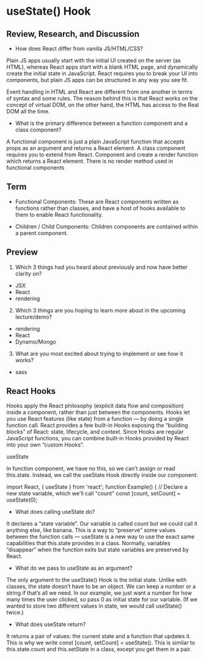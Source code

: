 # useState() Hook 

## Review, Research, and Discussion 

* How does React differ from vanilla JS/HTML/CSS? 

Plain JS apps usually start with the initial UI created on the server (as HTML), whereas React apps start with a blank HTML page, and dynamically create the initial state in JavaScript. React requires you to break your UI into components, but plain JS apps can be structured in any way you see fit.

Event handling in HTML and React are different from one another in terms of syntax and some rules. The reason behind this is that React works on the concept of virtual DOM, on the other hand, the HTML has access to the Real DOM all the time.

* What is the primary difference between a function component and a class component? 


A functional component is just a plain JavaScript function that accepts props as an argument and returns a React element. A class component requires you to extend from React. Component and create a render function which returns a React element. There is no render method used in functional components
 

 ## Term 

 * Functional Components: These are React components written as functions rather than classes, and have a host of hooks available to them to enable React functionality.

 * Children / Child Components: Children components are contained within a parent component.

 ## Preview 

 1. Which 3 things had you heard about previously and now have better clarity on? 

 * JSX
* React
* rendering

2. Which 3 things are you hoping to learn more about in the upcoming lecture/demo? 

* rendering
* React
* Dynamo/Mongo

3. What are you most excited about trying to implement or see how it works?

* sass


## React Hooks

Hooks apply the React philosophy (explicit data flow and composition) inside a component, rather than just between the components. Hooks let you use React features (like state) from a function — by doing a single function call. React provides a few built-in Hooks exposing the “building blocks” of React: state, lifecycle, and context. Since Hooks are regular JavaScript functions, you can combine built-in Hooks provided by React into your own “custom Hooks”.

useState

In function component, we have no this, so we can’t assign or read this.state. Instead, we call the useState Hook directly inside our component:

import React, { useState } from 'react'; function Example() { // Declare a new state variable, which we'll call "count" const [count, setCount] = useState(0);

* What does calling useState do? 

It declares a “state variable”. Our variable is called count but we could call it anything else, like banana. This is a way to “preserve” some values between the function calls — useState is a new way to use the exact same capabilities that this.state provides in a class. Normally, variables “disappear” when the function exits but state variables are preserved by React.

* What do we pass to useState as an argument? 

The only argument to the useState() Hook is the initial state. Unlike with classes, the state doesn’t have to be an object. We can keep a number or a string if that’s all we need. In our example, we just want a number for how many times the user clicked, so pass 0 as initial state for our variable. (If we wanted to store two different values in state, we would call useState() twice.)

* What does useState return? 

It returns a pair of values: the current state and a function that updates it. This is why we write const [count, setCount] = useState(). This is similar to this.state.count and this.setState in a class, except you get them in a pair.

